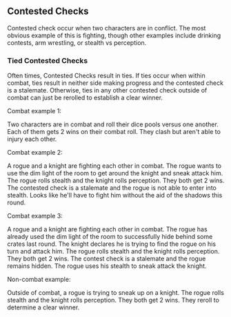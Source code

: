 ## Contested Checks

Contested check occur when two characters are in conflict. The most obvious example of this is fighting, though other examples include drinking contests, arm wrestling, or stealth vs perception.

### Tied Contested Checks

Often times, Contested Checks result in ties. If ties occur when within combat, ties result in neither side making progress and the contested check is a stalemate. Otherwise, ties in any other contested check outside of combat can just be rerolled to establish a clear winner.

Combat example 1:

Two characters are in combat and roll their dice pools versus one another. Each of them gets 2 wins on their combat roll. They clash but aren't able to injury each other.

Combat example 2:

A rogue and a knight are fighting each other in combat. The rogue wants to use the dim light of the room to get around the knight and sneak attack him. The rogue rolls stealth and the knight rolls perception. They both get 2 wins. The contested check is a stalemate and the rogue is not able to enter into stealth. Looks like he'll have to fight him without the aid of the shadows this round.

Combat example 3:

A rogue and a knight are fighting each other in combat. The rogue has already used the dim light of the room to successfully hide behind some crates last round. The knight declares he is trying to find the rogue on his turn and attack him. The rogue rolls stealth and the knight rolls perception. They both get 2 wins. The contest check is a stalemate and the rogue remains hidden. The rogue uses his stealth to sneak attack the knight.

Non-combat example:

Outside of combat, a rogue is trying to sneak up on a knight. The rogue rolls stealth and the knight rolls perception. They both get 2 wins. They reroll to determine a clear winner.
